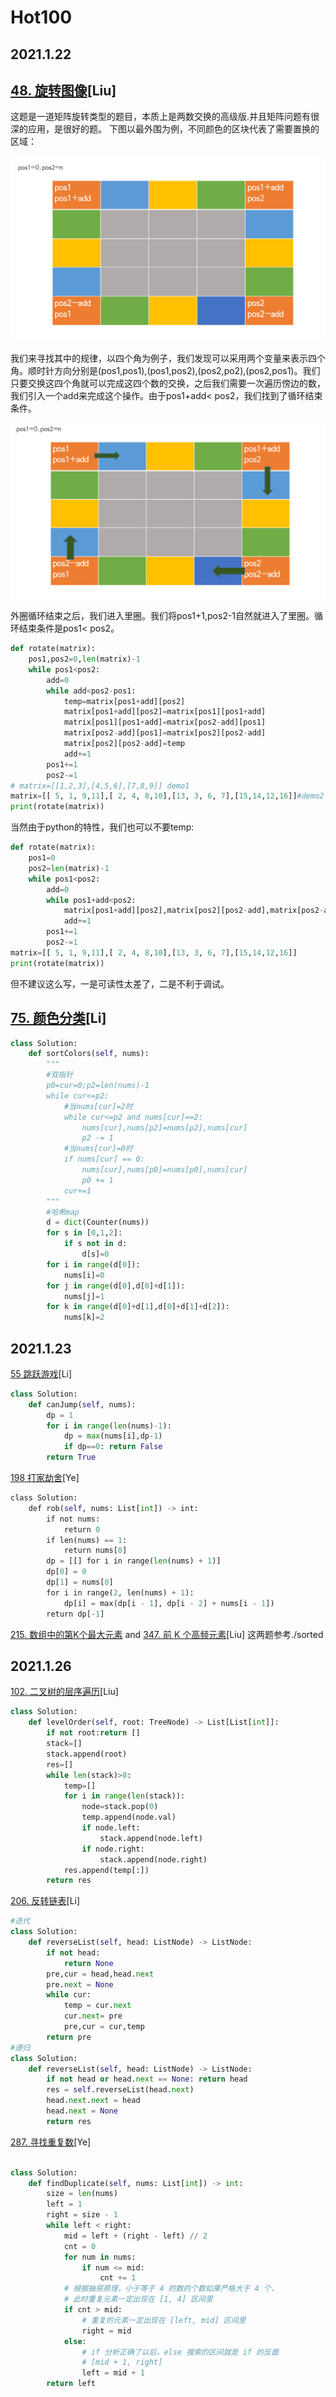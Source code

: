 # Hot100
## 2021.1.22
## [48. 旋转图像](https://leetcode-cn.com/problems/rotate-image/solution/li-kou-48xiao-bai-du-neng-kan-dong-de-fang-fa-zhu-/)[Liu]
这题是一道矩阵旋转类型的题目，本质上是两数交换的高级版.并且矩阵问题有很深的应用，是很好的题。
下图以最外围为例，不同颜色的区块代表了需要置换的区域：

![show1](./pic/48/show1.png)

我们来寻找其中的规律，以四个角为例子，我们发现可以采用两个变量来表示四个角。顺时针方向分别是(pos1,pos1),(pos1,pos2),(pos2,po2),(pos2,pos1)。我们只要交换这四个角就可以完成这四个数的交换，之后我们需要一次遍历傍边的数，我们引入一个add来完成这个操作。由于pos1+add< pos2，我们找到了循环结束条件。

![show2](./pic/48/show2.png)

外圈循环结束之后，我们进入里圈。我们将pos1+1,pos2-1自然就进入了里圈。循环结束条件是pos1< pos2。
```python
def rotate(matrix):
    pos1,pos2=0,len(matrix)-1
    while pos1<pos2:
        add=0
        while add<pos2-pos1:
            temp=matrix[pos1+add][pos2]
            matrix[pos1+add][pos2]=matrix[pos1][pos1+add]
            matrix[pos1][pos1+add]=matrix[pos2-add][pos1]
            matrix[pos2-add][pos1]=matrix[pos2][pos2-add]
            matrix[pos2][pos2-add]=temp
            add+=1
        pos1+=1
        pos2-=1
# matrix=[[1,2,3],[4,5,6],[7,8,9]] demo1
matrix=[[ 5, 1, 9,11],[ 2, 4, 8,10],[13, 3, 6, 7],[15,14,12,16]]#demo2
print(rotate(matrix))
```

当然由于python的特性，我们也可以不要temp:
```python
def rotate(matrix):
    pos1=0
    pos2=len(matrix)-1
    while pos1<pos2:
        add=0
        while pos1+add<pos2:
            matrix[pos1+add][pos2],matrix[pos2][pos2-add],matrix[pos2-add][pos1],matrix[pos1][pos1+add]=matrix[pos1][pos1+add],matrix[pos1+add][pos2],matrix[pos2][pos2-add],matrix[pos2-add][pos1]
            add+=1
        pos1+=1
        pos2-=1
matrix=[[ 5, 1, 9,11],[ 2, 4, 8,10],[13, 3, 6, 7],[15,14,12,16]]
print(rotate(matrix))
```
但不建议这么写，一是可读性太差了，二是不利于调试。

## [75. 颜色分类](https://leetcode-cn.com/problems/sort-colors/)[Li]

```python
class Solution:
    def sortColors(self, nums):
        """
        #双指针
        p0=cur=0;p2=len(nums)-1
        while cur<=p2:
            #当nums[cur]=2时
            while cur<=p2 and nums[cur]==2:
                nums[cur],nums[p2]=nums[p2],nums[cur]
                p2 -= 1
            #当nums[cur]=0时
            if nums[cur] == 0:
                nums[cur],nums[p0]=nums[p0],nums[cur]
                p0 += 1
            cur+=1
        """
        #哈希map
        d = dict(Counter(nums))
        for s in [0,1,2]:
            if s not in d:
                d[s]=0
        for i in range(d[0]):
            nums[i]=0
        for j in range(d[0],d[0]+d[1]):
            nums[j]=1
        for k in range(d[0]+d[1],d[0]+d[1]+d[2]):
            nums[k]=2
```
## 2021.1.23
[55 跳跃游戏](https://leetcode-cn.com/problems/jump-game/)[Li]
```python
class Solution:
    def canJump(self, nums):
        dp = 1
        for i in range(len(nums)-1):
            dp = max(nums[i],dp-1)
            if dp==0: return False
        return True
```
[198 打家劫舍](https://leetcode-cn.com/problems/house-robber/)[Ye]
```python
class Solution:
    def rob(self, nums: List[int]) -> int:
        if not nums:
            return 0
        if len(nums) == 1:
            return nums[0]
        dp = [[] for i in range(len(nums) + 1)]
        dp[0] = 0
        dp[1] = nums[0]
        for i in range(2, len(nums) + 1):
            dp[i] = max(dp[i - 1], dp[i - 2] + nums[i - 1])
        return dp[-1]
```
[215. 数组中的第K个最大元素](https://leetcode-cn.com/problems/kth-largest-element-in-an-array/) and
[347. 前 K 个高频元素](https://leetcode-cn.com/problems/top-k-frequent-elements/)[Liu]
这两题参考./sorted

## 2021.1.26
[102. 二叉树的层序遍历](https://leetcode-cn.com/problems/binary-tree-level-order-traversal/)[Liu]
```python
class Solution:
    def levelOrder(self, root: TreeNode) -> List[List[int]]:
        if not root:return []
        stack=[]
        stack.append(root)
        res=[]
        while len(stack)>0:
            temp=[]
            for i in range(len(stack)):
                node=stack.pop(0)
                temp.append(node.val)
                if node.left:
                    stack.append(node.left)
                if node.right:
                    stack.append(node.right)
            res.append(temp[:])
        return res
```

[206. 反转链表](https://leetcode-cn.com/problems/reverse-linked-list/)[Li]
```python
#迭代
class Solution:
    def reverseList(self, head: ListNode) -> ListNode:
        if not head:
            return None
        pre,cur = head,head.next
        pre.next = None
        while cur:
            temp = cur.next
            cur.next= pre
            pre,cur = cur,temp
        return pre
#递归
class Solution:
    def reverseList(self, head: ListNode) -> ListNode:
        if not head or head.next == None: return head
        res = self.reverseList(head.next)
        head.next.next = head
        head.next = None
        return res
```

[287. 寻找重复数](https://leetcode-cn.com/problems/find-the-duplicate-number/)[Ye]
```python

class Solution:
    def findDuplicate(self, nums: List[int]) -> int:
        size = len(nums)
        left = 1
        right = size - 1
        while left < right:
            mid = left + (right - left) // 2
            cnt = 0
            for num in nums:
                if num <= mid:
                    cnt += 1
            # 根据抽屉原理，小于等于 4 的数的个数如果严格大于 4 个，
            # 此时重复元素一定出现在 [1, 4] 区间里
            if cnt > mid:
                # 重复的元素一定出现在 [left, mid] 区间里
                right = mid
            else:
                # if 分析正确了以后，else 搜索的区间就是 if 的反面
                # [mid + 1, right]
                left = mid + 1
        return left
```